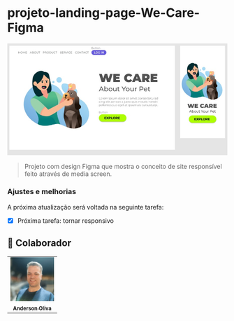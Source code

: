 # projeto-landing-page-We-Care-Figma

<img src="./printfigma.img" alt="image-landing-page">

> Projeto com design Figma que mostra o conceito de site responsível feito através de media screen.

### Ajustes e melhorias

A próxima atualização será voltada na seguinte tarefa:

- [X] Próxima tarefa: tornar responsivo


## 🤝 Colaborador

<table>
  <tr>
    <td align="center">
      <a href="https://www.linkedin.com/in/anderson-oliva/">
        <img src="./meuperfil.img" width="100px;" alt="Foto de Anderson Oliva"/><br>
        <sub>
          <b>Anderson Oliva</b>
        </sub>
      </a>
    </td>
    
</table>
